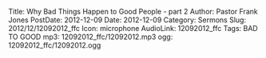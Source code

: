 Title: Why Bad Things Happen to Good People - part 2
Author: Pastor Frank Jones
PostDate: 2012-12-09
Date: 2012-12-09
Category: Sermons
Slug: 2012/12/12092012_ffc
Icon: microphone
AudioLink: 12092012_ffc
Tags: BAD TO GOOD
mp3: 12092012_ffc/12092012.mp3
ogg: 12092012_ffc/12092012.ogg
